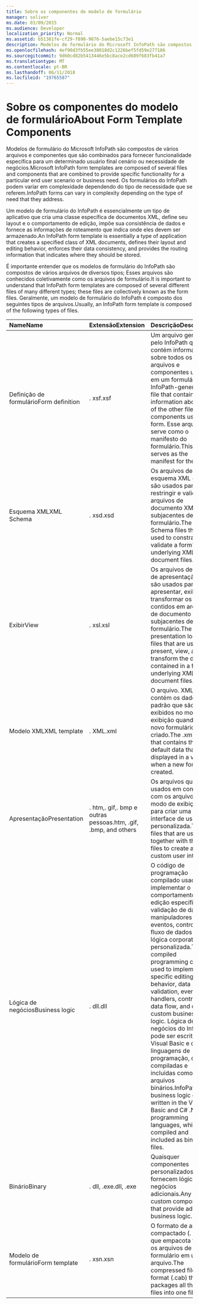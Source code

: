 ```yaml
---
title: Sobre os componentes do modelo de formulário
manager: soliver
ms.date: 03/09/2015
ms.audience: Developer
localization_priority: Normal
ms.assetid: b51361fe-cf29-f890-9876-5aebe15c73e1
description: Modelos de formulário do Microsoft InfoPath são compostos de vários arquivos e componentes que são combinados para fornecer funcionalidade específica para um determinado usuário final cenário ou necessidade de negócios. Os formulários do InfoPath podem variar em complexidade dependendo do tipo de necessidade que se referem.
ms.openlocfilehash: 4ef90d3fb55ee38018d2c1226bef5fd59e277186
ms.sourcegitcommit: 9d60cd82b5413446e5bc8ace2cd689f683fb41a7
ms.translationtype: MT
ms.contentlocale: pt-BR
ms.lasthandoff: 06/11/2018
ms.locfileid: "19765587"
---
```

# <a name="about-form-template-components"></a><span data-ttu-id="f70f3-104">Sobre os componentes do modelo de formulário</span><span class="sxs-lookup"><span data-stu-id="f70f3-104">About Form Template Components</span></span>

<span data-ttu-id="f70f3-105">Modelos de formulário do Microsoft InfoPath são compostos de vários arquivos e componentes que são combinados para fornecer funcionalidade específica para um determinado usuário final cenário ou necessidade de negócios.</span><span class="sxs-lookup"><span data-stu-id="f70f3-105">Microsoft InfoPath form templates are composed of several files and components that are combined to provide specific functionality for a particular end user scenario or business need.</span></span> <span data-ttu-id="f70f3-106">Os formulários do InfoPath podem variar em complexidade dependendo do tipo de necessidade que se referem.</span><span class="sxs-lookup"><span data-stu-id="f70f3-106">InfoPath forms can vary in complexity depending on the type of need that they address.</span></span>
  
<span data-ttu-id="f70f3-107">Um modelo de formulário do InfoPath é essencialmente um tipo de aplicativo que cria uma classe específica de documentos XML, define seu layout e o comportamento de edição, impõe sua consistência de dados e fornece as informações de roteamento que indica onde eles devem ser armazenado.</span><span class="sxs-lookup"><span data-stu-id="f70f3-107">An InfoPath form template is essentially a type of application that creates a specified class of XML documents, defines their layout and editing behavior, enforces their data consistency, and provides the routing information that indicates where they should be stored.</span></span>
  
<span data-ttu-id="f70f3-108">É importante entender que os modelos de formulário do InfoPath são compostos de vários arquivos de diversos tipos; Esses arquivos são conhecidos coletivamente como os arquivos de formulário.</span><span class="sxs-lookup"><span data-stu-id="f70f3-108">It is important to understand that InfoPath form templates are composed of several different files of many different types; these files are collectively known as the form files.</span></span> <span data-ttu-id="f70f3-109">Geralmente, um modelo de formulário do InfoPath é composto dos seguintes tipos de arquivos.</span><span class="sxs-lookup"><span data-stu-id="f70f3-109">Usually, an InfoPath form template is composed of the following types of files.</span></span>
  
|<span data-ttu-id="f70f3-110">**Name**</span><span class="sxs-lookup"><span data-stu-id="f70f3-110">**Name**</span></span>|<span data-ttu-id="f70f3-111">**Extensão**</span><span class="sxs-lookup"><span data-stu-id="f70f3-111">**Extension**</span></span>|<span data-ttu-id="f70f3-112">**Descrição**</span><span class="sxs-lookup"><span data-stu-id="f70f3-112">**Description**</span></span>|
|:-----|:-----|:-----|
|<span data-ttu-id="f70f3-113">Definição de formulário</span><span class="sxs-lookup"><span data-stu-id="f70f3-113">Form definition</span></span>  <br/> |<span data-ttu-id="f70f3-114">. xsf</span><span class="sxs-lookup"><span data-stu-id="f70f3-114">.xsf</span></span>  <br/> |<span data-ttu-id="f70f3-115">Um arquivo gerado pelo InfoPath que contém informações sobre todos os outros arquivos e componentes usados em um formulário.</span><span class="sxs-lookup"><span data-stu-id="f70f3-115">An InfoPath-generated file that contains information about all of the other files and components used in a form.</span></span> <span data-ttu-id="f70f3-116">Esse arquivo serve como o manifesto do formulário.</span><span class="sxs-lookup"><span data-stu-id="f70f3-116">This file serves as the manifest for the form.</span></span>  <br/> |
|<span data-ttu-id="f70f3-117">Esquema XML</span><span class="sxs-lookup"><span data-stu-id="f70f3-117">XML Schema</span></span>  <br/> |<span data-ttu-id="f70f3-118">. xsd</span><span class="sxs-lookup"><span data-stu-id="f70f3-118">.xsd</span></span>  <br/> |<span data-ttu-id="f70f3-119">Os arquivos de esquema XML que são usados para restringir e validar arquivos de documento XML subjacentes de um formulário.</span><span class="sxs-lookup"><span data-stu-id="f70f3-119">The XML Schema files that are used to constrain and validate a form's underlying XML document files.</span></span>  <br/> |
|<span data-ttu-id="f70f3-120">Exibir</span><span class="sxs-lookup"><span data-stu-id="f70f3-120">View</span></span>  <br/> |<span data-ttu-id="f70f3-121">. xsl</span><span class="sxs-lookup"><span data-stu-id="f70f3-121">.xsl</span></span>  <br/> |<span data-ttu-id="f70f3-122">Os arquivos de lógica de apresentação que são usados para apresentar, exibir e transformar os dados contidos em arquivos de documento XML subjacentes de um formulário.</span><span class="sxs-lookup"><span data-stu-id="f70f3-122">The presentation logic files that are used to present, view, and transform the data contained in a form's underlying XML document files.</span></span>  <br/> |
|<span data-ttu-id="f70f3-123">Modelo XML</span><span class="sxs-lookup"><span data-stu-id="f70f3-123">XML template</span></span>  <br/> |<span data-ttu-id="f70f3-124">. XML</span><span class="sxs-lookup"><span data-stu-id="f70f3-124">.xml</span></span>  <br/> |<span data-ttu-id="f70f3-125">O arquivo. XML que contém os dados padrão que são exibidos no modo de exibição quando um novo formulário é criado.</span><span class="sxs-lookup"><span data-stu-id="f70f3-125">The .xml file that contains the default data that is displayed in a view when a new form is created.</span></span>  <br/> |
|<span data-ttu-id="f70f3-126">Apresentação</span><span class="sxs-lookup"><span data-stu-id="f70f3-126">Presentation</span></span>  <br/> |<span data-ttu-id="f70f3-127">. htm,. gif,. bmp e outras pessoas</span><span class="sxs-lookup"><span data-stu-id="f70f3-127">.htm, .gif, .bmp, and others</span></span>  <br/> |<span data-ttu-id="f70f3-128">Os arquivos que são usados em conjunto com os arquivos de modo de exibição para criar uma interface de usuário personalizada.</span><span class="sxs-lookup"><span data-stu-id="f70f3-128">The files that are used together with the view files to create a custom user interface.</span></span>  <br/> |
|<span data-ttu-id="f70f3-129">Lógica de negócios</span><span class="sxs-lookup"><span data-stu-id="f70f3-129">Business logic</span></span>  <br/> |<span data-ttu-id="f70f3-130">. dll</span><span class="sxs-lookup"><span data-stu-id="f70f3-130">.dll</span></span>  <br/> |<span data-ttu-id="f70f3-131">O código de programação compilado usado para implementar o comportamento de edição específico, validação de dados, manipuladores de eventos, controle de fluxo de dados e outra lógica corporativa personalizada.</span><span class="sxs-lookup"><span data-stu-id="f70f3-131">The compiled programming code used to implement specific editing behavior, data validation, event handlers, control of data flow, and other custom business logic.</span></span> <span data-ttu-id="f70f3-132">Lógica de negócios do InfoPath pode ser escrita em Visual Basic e c# .NET linguagens de programação, que são compiladas e incluídas como arquivos binários.</span><span class="sxs-lookup"><span data-stu-id="f70f3-132">InfoPath business logic can be written in the Visual Basic and C# .NET programming languages, which are compiled and included as binary files.</span></span>  <br/> |
|<span data-ttu-id="f70f3-133">Binário</span><span class="sxs-lookup"><span data-stu-id="f70f3-133">Binary</span></span>  <br/> |<span data-ttu-id="f70f3-134">. dll, .exe</span><span class="sxs-lookup"><span data-stu-id="f70f3-134">.dll, .exe</span></span>  <br/> | <span data-ttu-id="f70f3-135">Quaisquer componentes personalizados que fornecem lógica de negócios adicionais.</span><span class="sxs-lookup"><span data-stu-id="f70f3-135">Any custom components that provide additional business logic.</span></span>  <br/> |
|<span data-ttu-id="f70f3-136">Modelo de formulário</span><span class="sxs-lookup"><span data-stu-id="f70f3-136">Form template</span></span>  <br/> |<span data-ttu-id="f70f3-137">. xsn</span><span class="sxs-lookup"><span data-stu-id="f70f3-137">.xsn</span></span>  <br/> |<span data-ttu-id="f70f3-138">O formato de arquivo compactado (. cab) que empacota todos os arquivos de formulário em um arquivo.</span><span class="sxs-lookup"><span data-stu-id="f70f3-138">The compressed file format (.cab) that packages all the form files into one file.</span></span>  <br/> |
   

